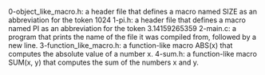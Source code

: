 0-object_like_macro.h: a header file that defines a macro named SIZE as an abbreviation for the token 1024
1-pi.h: a header file that defines a macro named PI as an abbreviation for the token 3.14159265359
2-main.c:  a program that prints the name of the file it was compiled from, followed by a new line.
3-function_like_macro.h:  a function-like macro ABS(x) that computes the absolute value of a number x.
4-sum.h:  a function-like macro SUM(x, y) that computes the sum of the numbers x and y.

